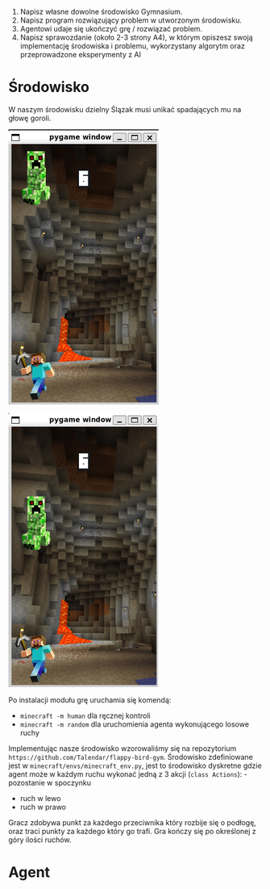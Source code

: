 1.  Napisz własne dowolne środowisko Gymnasium.
2.  Napisz program rozwiązujący problem w utworzonym środowisku.
3.  Agentowi udaje się ukończyć grę / rozwiązać problem.
4.  Napisz sprawozdanie (około 2-3 strony A4), w którym opiszesz swoją implementację
środowiska i problemu, wykorzystany algorytm oraz przeprowadzone eksperymenty
z AI

# Środowisko
W naszym środowisku dzielny Ślązak musi unikać spadających mu na głowę goroli.

![](2024-05-05-20-04-31.png)

![](2024-05-05-20-04-43.png)

Po instalacji modułu grę uruchamia się komendą:
- `minecraft -m human` dla ręcznej kontroli
- `minecraft -m random` dla uruchomienia agenta wykonującego losowe ruchy

Implementując nasze środowisko wzorowaliśmy się na repozytorium `https://github.com/Talendar/flappy-bird-gym`. Środowisko zdefiniowane jest w `minecraft/envs/minecraft_env.py`, jest to środowisko dyskretne gdzie agent może w każdym ruchu wykonać jedną z 3 akcji (`class Actions`): - pozostanie w spoczynku
- ruch w lewo
- ruch w prawo

Gracz zdobywa punkt za każdego przeciwnika który rozbije się o podłogę, oraz traci punkty za każdego który go trafi. Gra kończy się po określonej z góry ilości ruchów.

# Agent